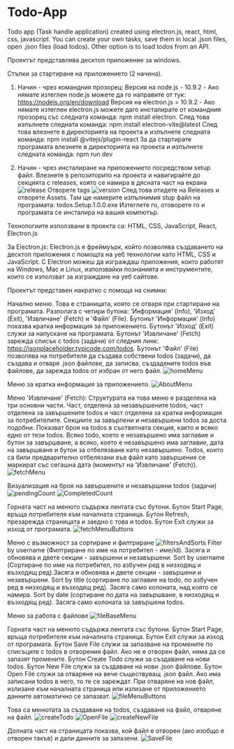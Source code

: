 # Todo-App
Todo app (Task handle application) created using electron.js, react, html, css, javascript. You can create your own tasks, save them in local .json files, open .json files (load todos). 
Other option is to load todos from an API.

Проектът представлява десктоп приложение за windows.

Стъпки за стартиране на приложението (2 начина).
1. Начин - чрез командния прозорец: 
   Версия на node.js - 10.9.2 - Ако нямате изтеглен node.js можете да го направите от тук: https://nodejs.org/en/download
   Версия на electron.js = 10.9.2 - Ако нямате изтеглен electron.js можете даго инсталирате от командния прозорец със следната команда: npm install electron.
   След това изпълнете следната команда: npm install electron-vite@latest
   След това влезнете в директорията на проекта и изпълнете следната команда: npm install @vitejs/plugin-react
   За да стартирате програмата влезнете в директорията на проекта и изпълнете следната команда: npm run dev
   
2. Начин - чрез инсталиране на приложението посредством setup файл.
   Влезнете в репозиторито на проекта и навигирайте до секцията с releases, която се намира в дясната част на екрана
   ![release](https://github.com/user-attachments/assets/c80f5b47-fdee-42b7-8823-07b5f513f5d1)
   Отворете tags
   ![version](https://github.com/user-attachments/assets/027aef0d-54ab-4d86-8a11-a10114c53e21)
   След това отидете на Releases и отворете Assets. Там ще намерите изпълнимия stup файл на програмата: todos.Setup.1.0.0.exe Изтеглете го, отоворете го и програмата се инсталира на вашия компютър.




Технологиите използвани в проекта са:
HTML, CSS, JavaScript, React, Electron.js

За Electron.js:
Electron.js е фреймуърк, който позволява създаването на десктоп приложения с помощта на уеб технологии като HTML, CSS и JavaScript. С Electron можеш да изграждаш приложения, които работят на Windows, Mac и Linux, използвайки познанията и инструментите, които се използват за изграждане на уеб сайтове.

Проектът представен накратко с помоща на снимки:

Начално меню. Това е страницата, която се отваря при стартиране на програмата. Разполага с четири бутона: 'Информация' (Info), 'Изход' (Exit), 'Извличане' (Fetch) и 'Файл' (File).
Бутонът 'Информация' (Info) показва кратка информация за приложението.
Бутонът 'Изход' (Exit) служи за напускане на програмата.
Бутонът 'Извличане' (Fetch) зарежда списък с todos (задачи) от следния линк: https://jsonplaceholder.typicode.com/todos.
Бутонът 'Файл' (File) позволява на потребителя да създава собствени todos (задачи), да създава и отваря .json файлове, да записва, създадените todos във файлове, да зарежда todos от избран от него файл.
![homeMenu](https://github.com/user-attachments/assets/2101ff52-d7f8-4907-b486-eb6b05230919)

Меню за кратка информация за приложението.
![AboutMenu](https://github.com/user-attachments/assets/69b9bf59-a922-48bf-98e0-557ea45849ee)


Меню 'Извличане' (Fetch):
Структурата на това меню е разделена на три основни части. Част, отделена за незавършените todos, част отделена за завършените todos и част отделена за кратка информация за потребителите.
Секциите за завърпени и незавършени todos за доста подобни. Показват броя на todos в съответната секция, както и всяко едно от тези todos. 
Всяко todo, което е незавършено има заглавие и бутон за завършване, а всяко, което е незавършено има заглавие, дата на завършване и бутон за отбелязване като незавършено.
Todos, които са били предварително отбелязани във файл като завършение се маркират със сегашна дата (моментът на 'Извличане' (Fetch)).
![fetchMenu](https://github.com/user-attachments/assets/4a97893d-0903-4dab-9a5f-137c8a39330a)

Визуализация на броя на завършените и незавършени todos (задачи)
![pendingCount](https://github.com/user-attachments/assets/9289bad8-278b-4ccf-b4d1-72e7a3e14416) ![CompletedCount](https://github.com/user-attachments/assets/b3cbd771-8e7c-4e5c-9498-722726cc6341)

Горната част на менюто съдържа лентата със бутони.
Бутон Start Page, връща потребителя към началната страница.
Бутон Refresh, презарежда страницата и заедно с това и todos.
Бутон Exit служи за изход от програмата.
![fetchMenuButtons](https://github.com/user-attachments/assets/463bd736-75fa-4e3d-bce1-f5177a4154dc)

Меню с възможност за сортиране и филтриране
![filtersAndSorts](https://github.com/user-attachments/assets/d6680e12-8b5d-4f77-90ef-5aa20b3fc862)
Filter by username (Филтриране по име на потребител - име/id). Засяга и обновява и двете секции - завършени и незавършени.
Sort by username (Сортиране по име на потребител, по азбучен ред в низходящ и възходящ ред).Засяга и обновява и двете секции - завършени и незавършени.
Sort by title (сортиране по заглавие на todo, по азбучен ред в низходящ и възходящ ред). Засяга само колоната, над която се намира.
Sort by date (сортиране по дата на завършване, в низходящ и възходящ ред). Засяга само колоната за завършени todos.

Меню за работа с файлове
![fileBaseMenu](https://github.com/user-attachments/assets/caf41332-3187-4cd0-9593-c516a0bed943)

Горната част на менюто съдържа лентата със бутони.
Бутон Start Page, връща потребителя към началната страница.
Бутон Exit служи за изход от програмата.
Бутон Save File служи за запазване на промените по списъците с todos в отворения файл. Ако не е отворен файл, няма да се запазят промените.
Бутон Create Todo служи за създаване на нови todos.
Бутон New File служи за създаване на нови .json файлове.
Бутон Open File служи за отваряне на вече съществуващ .json файл. Ако има записани todos в него, то те се зареждат.
При отваряне на нов файл, излизане към началната страница или излизане от приложението данните автоматично се запазват.
![fileMenuButtons](https://github.com/user-attachments/assets/98488253-7303-48d6-bf27-af3228dd2471)

Това са менютата за създаване на todos, създаване на файл, отваряне на файл.
![createTodo](https://github.com/user-attachments/assets/1d78f67f-0ae2-4751-8385-6bad9a4ac0b1)
![OpenFile](https://github.com/user-attachments/assets/76eeab92-ecba-4de7-80c2-b0e71786d078)
![createNewFile](https://github.com/user-attachments/assets/59d3c245-4756-4764-a8e3-91f03988fb6e)

Долната част на страницата показва, кой файл е отворен (ако изобщо е отворен такъв) и дали данните за запазени. 
![SaveFile](https://github.com/user-attachments/assets/13a90d2f-fad5-4c89-a38a-2ff32d0bd4e4)



